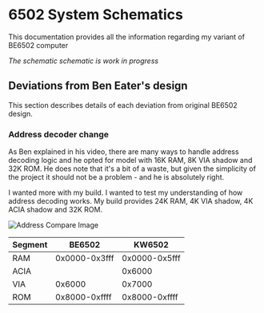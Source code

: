 # 6502 System Schematics

This documentation provides all the information regarding my variant of BE6502 computer

*The schematic schematic is work in progress*

## Deviations from Ben Eater's design

This section describes details of each deviation from original BE6502 design.

### Address decoder change
As Ben explained in his video, there are many ways to handle address decoding logic and he opted for model with 16K RAM,
8K VIA shadow and 32K ROM. He does note that it's a bit of a waste, 
but given the simplicity of the project it should not be a problem - and he is absolutely right.

I wanted more with my build. I wanted to test my understanding of how address decoding works.
My build provides 24K RAM, 4K VIA shadow, 4K ACIA shadow and 32K ROM.

![Address Compare Image](../blob/main/Schematics/address-compare.png?raw=true)

| Segment | BE6502        | KW6502        |
|---------|---------------|---------------|
| RAM     | 0x0000-0x3fff | 0x0000-0x5fff |
| ACIA    |               | 0x6000        |
| VIA     | 0x6000        | 0x7000        |
| ROM     | 0x8000-0xffff | 0x8000-0xffff |